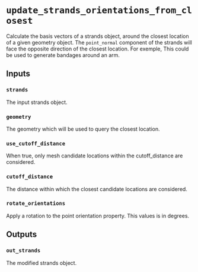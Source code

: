 # `update_strands_orientations_from_closest`

Calculate the basis vectors of a strands object, around the closest location of a given geometry object.
The `point_normal` component of the strands will face the opposite direction of the closest location.
For exemple, This could be used to generate bandages around an arm.

## Inputs

### `strands`
The input strands object.

### `geometry`
The geometry which will be used to query the closest location.

### `use_cutoff_distance`
When true, only mesh candidate locations within the cutoff_distance are considered.

### `cutoff_distance`
The distance within which the closest candidate locations are considered.

### `rotate_orientations`
Apply a rotation to the point orientation property. This values is in degrees.

## Outputs

### `out_strands`
The modified strands object.
